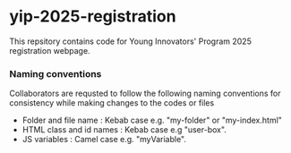 # yip-2025-registration
This repsitory contains code for Young Innovators' Program 2025 registration webpage.

### Naming conventions
Collaborators are requsted to follow the following naming conventions for consistency while making changes to the codes or files
- Folder and file name : Kebab case e.g. "my-folder" or "my-index.html"
- HTML class and id names : Kebab case e.g "user-box".
- JS variables : Camel case e.g. "myVariable".